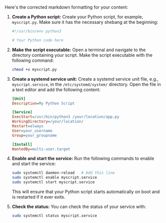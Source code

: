 Here's the corrected markdown formatting for your content:

1. **Create a Python script:**
   Create your Python script, for example, `myscript.py`. Make sure it has the necessary shebang at the beginning:

   ```python
   #!/usr/bin/env python3

   # Your Python code here
   ```

2. **Make the script executable:**
   Open a terminal and navigate to the directory containing your script. Make the script executable with the following command:

   ```bash
   chmod +x myscript.py
   ```

3. **Create a systemd service unit:**
   Create a systemd service unit file, e.g., `myscript.service`, in the `/etc/systemd/system/` directory. Open the file in a text editor and add the following content:

   ```ini
   [Unit]
   Description=My Python Script

   [Service]
   ExecStart=/usr/bin/python3 /your/location/app.py
   WorkingDirectory=/your/location/
   Restart=always
   User=your_username
   Group=your_groupname

   [Install]
   WantedBy=multi-user.target
   ```

4. **Enable and start the service:**
   Run the following commands to enable and start the service:

   ```bash
   sudo systemctl daemon-reload   # Add this line
   sudo systemctl enable myscript.service
   sudo systemctl start myscript.service
   ```

   This will ensure that your Python script starts automatically on boot and is restarted if it ever exits.

5. **Check the status:**
   You can check the status of your service with:

   ```bash
   sudo systemctl status myscript.service
   ```